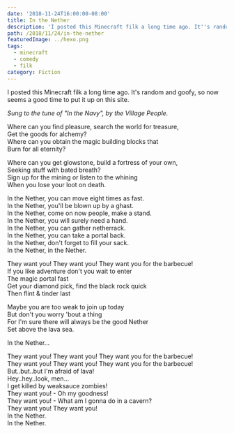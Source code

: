 ```yaml
---
date: '2018-11-24T16:00:00-08:00'
title: In the Nether
description: 'I posted this Minecraft filk a long time ago. It''s random and goofy, so now seems a good time to put it up on this site. '
path: /2018/11/24/in-the-nether
featuredImage: ../hexo.png
tags:
  - minecraft
  - comedy
  - filk
category: Fiction
---
```


I posted this Minecraft filk a long time ago. It's random and goofy, so now seems a good time to put it up on this site.

<!-- more -->

_Sung to the tune of "In the Navy", by the Village People._

Where can you find pleasure, search the world for treasure,  
Get the goods for alchemy?  
Where can you obtain the magic building blocks that  
Burn for all eternity?

Where can you get glowstone, build a fortress of your own,  
Seeking stuff with bated breath?  
Sign up for the mining or listen to the whining  
When you lose your loot on death.

In the Nether, you can move eight times as fast.  
In the Nether, you'll be blown up by a ghast.  
In the Nether, come on now people, make a stand.  
In the Nether, you will surely need a hand.  
In the Nether, you can gather netherrack.  
In the Nether, you can take a portal back.  
In the Nether, don't forget to fill your sack.  
In the Nether, in the Nether.

They want you! They want you! They want you for the barbecue!  
If you like adventure don't you wait to enter  
The magic portal fast  
Get your diamond pick, find the black rock quick  
Then flint & tinder last

Maybe you are too weak to join up today  
But don't you worry 'bout a thing  
For I'm sure there will always be the good Nether  
Set above the lava sea.

In the Nether...

They want you! They want you! They want you for the barbecue!  
They want you! They want you! They want you for the barbecue!  
But..but..but I'm afraid of lava!  
Hey..hey..look, men...  
I get killed by weaksauce zombies!  
They want you! - Oh my goodness!  
They want you! - What am I gonna do in a cavern?  
They want you! They want you!  
In the Nether.  
In the Nether.
